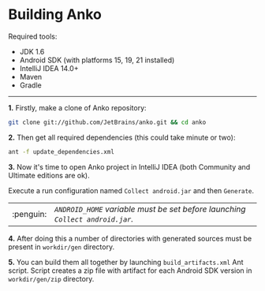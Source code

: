 Building Anko
===========

Required tools:

* JDK 1.6
* Android SDK (with platforms 15, 19, 21 installed)
* IntelliJ IDEA 14.0+
* Maven
* Gradle

***

**1.** Firstly, make a clone of Anko repository:

```bash
git clone git://github.com/JetBrains/anko.git && cd anko
```

**2.** Then get all required dependencies (this could take minute or two):

```bash
ant -f update_dependencies.xml
```

**3.** Now it's time to open Anko project in IntelliJ IDEA (both Community and Ultimate editions are ok).

Execute a run configuration named `Collect android.jar` and then `Generate`.

<table>
<tr><td width="50px" align="center">:penguin:</td>
<td>
<i><code>ANDROID_HOME</code> variable must be set before launching <code>Collect android.jar</code>.</i>
</td>
</tr>
</table>

**4.** After doing this a number of directories with generated sources must be present in `workdir/gen` directory.

**5.** You can build them all together by launching `build_artifacts.xml` Ant script. Script creates a zip file with artifact for each Android SDK version in `workdir/gen/zip` directory.